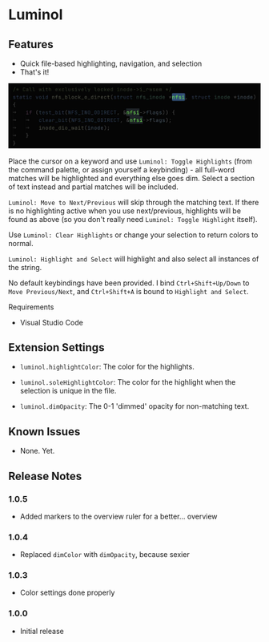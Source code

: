 # Luminol

## Features

- Quick file-based highlighting, navigation, and selection
- That's it!

![Screenshot](images/screenshot.jpg)

Place the cursor on a keyword and use `Luminol: Toggle Highlights` (from the command palette, or assign yourself a keybinding) - all full-word matches will be highlighted and everything else goes dim. Select a section of text instead and partial matches will be included.

`Luminol: Move to Next/Previous` will skip through the matching text. If there is no highlighting active when you use next/previous, highlights will be found as above (so you don't really need `Luminol: Toggle Highlight` itself).

Use `Luminol: Clear Highlights` or change your selection to return colors to normal.

`Luminol: Highlight and Select` will highlight and also select all instances of the string.

No default keybindings have been provided. I bind `Ctrl+Shift+Up/Down` to `Move Previous/Next`, and `Ctrl+Shift+A` is bound to `Highlight and Select`.

Requirements

- Visual Studio Code

## Extension Settings

- `luminol.highlightColor`: The color for the highlights.

- `luminol.soleHighlightColor`: The color for the highlight when the selection is unique in the file.

- `luminol.dimOpacity`: The 0-1 'dimmed' opacity for non-matching text.

## Known Issues

- None. Yet.

## Release Notes

### 1.0.5

- Added markers to the overview ruler for a better... overview

### 1.0.4

- Replaced `dimColor` with `dimOpacity`, because sexier

### 1.0.3

- Color settings done properly

### 1.0.0

- Initial release
